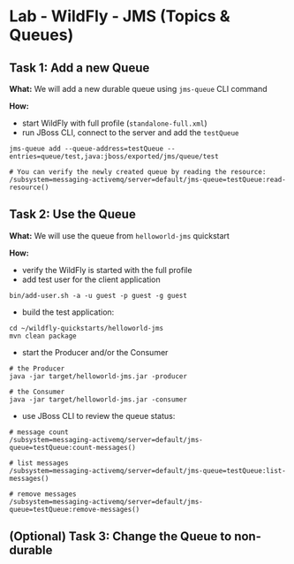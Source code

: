 # Lab - WildFly - JMS (Topics & Queues)

## Task 1: Add a new Queue

**What:** We will add a new durable queue using `jms-queue` CLI command

**How:**
* start WildFly with full profile (`standalone-full.xml`)
* run JBoss CLI, connect to the server and add the `testQueue`

```
jms-queue add --queue-address=testQueue --entries=queue/test,java:jboss/exported/jms/queue/test

# You can verify the newly created queue by reading the resource:
/subsystem=messaging-activemq/server=default/jms-queue=testQueue:read-resource()

```

## Task 2: Use the Queue

**What:** We will use the queue from `helloworld-jms` quickstart

**How:**
* verify the WildFly is started with the full profile
* add test user for the client application

```
bin/add-user.sh -a -u guest -p guest -g guest
```
* build the test application:
```
cd ~/wildfly-quickstarts/helloworld-jms
mvn clean package
```
* start the Producer and/or the Consumer
```
# the Producer
java -jar target/helloworld-jms.jar -producer

# the Consumer
java -jar target/helloworld-jms.jar -consumer
```


* use JBoss CLI to review the queue status:
```
# message count
/subsystem=messaging-activemq/server=default/jms-queue=testQueue:count-messages()

# list messages
/subsystem=messaging-activemq/server=default/jms-queue=testQueue:list-messages()

# remove messages
/subsystem=messaging-activemq/server=default/jms-queue=testQueue:remove-messages()
```


## (Optional) Task 3: Change the Queue to non-durable

